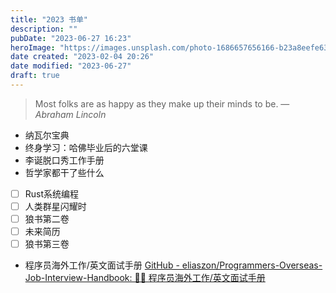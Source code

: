 ```yaml
---
title: "2023 书单"
description: ""
pubDate: "2023-06-27 16:23"
heroImage: "https://images.unsplash.com/photo-1686657656166-b23a8eefe633?crop=entropy&cs=srgb&fm=jpg&ixid=M3wzNjM5Nzd8MHwxfHJhbmRvbXx8fHx8fHx8fDE2ODc4NDUyMjd8&ixlib=rb-4.0.3&q=85&w=1200&h=400"
date created: "2023-02-04 20:26"
date modified: "2023-06-27"
draft: true
---
```


> Most folks are as happy as they make up their minds to be.
> — <cite>Abraham Lincoln</cite>


- 纳瓦尔宝典
- 终身学习：哈佛毕业后的六堂课
- 李诞脱口秀工作手册
- 哲学家都干了些什么
- [ ] Rust系统编程
- [ ] 人类群星闪耀时
- [ ] 狼书第二卷
- [ ] 未来简历
- [ ] 狼书第三卷
- 程序员海外工作/英文面试手册 [GitHub - eliaszon/Programmers-Overseas-Job-Interview-Handbook: 🏂🏻 程序员海外工作/英文面试手册](https://github.com/eliaszon/Programmers-Overseas-Job-Interview-Handbook)
